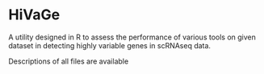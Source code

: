 # HiVaGe
A utility designed in R to assess the performance of various tools on given dataset in detecting highly variable genes in scRNAseq data.

Descriptions of all files are available 
